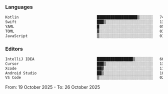 <!--START_SECTION:waka-->
### Languages
```txt
Kotlin                                   ██████████████████▒░░░░░░   74 %
Swift                                    ███▒░░░░░░░░░░░░░░░░░░░░░   13 %
YAML                                     █░░░░░░░░░░░░░░░░░░░░░░░░   05 %
TOML                                     ▓░░░░░░░░░░░░░░░░░░░░░░░░   03 %
JavaScript                               ▒░░░░░░░░░░░░░░░░░░░░░░░░   01 %
```

### Editors
```txt
IntelliJ IDEA                            ████████████████▒░░░░░░░░   66 %
Cursor                                   ███▒░░░░░░░░░░░░░░░░░░░░░   13 %
Xcode                                    ██▓░░░░░░░░░░░░░░░░░░░░░░   11 %
Android Studio                           ██▒░░░░░░░░░░░░░░░░░░░░░░   10 %
VS Code                                  ▒░░░░░░░░░░░░░░░░░░░░░░░░   02 %
```

From: 19 October 2025 - To: 26 October 2025
<!--END_SECTION:waka-->

